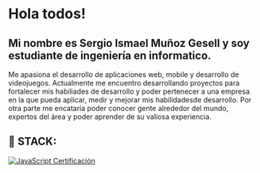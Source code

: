 # Hola todos!

## Mi nombre es Sergio Ismael Muñoz Gesell y soy estudiante de ingeniería en informatico.

Me apasiona el desarrollo de aplicaciones web, mobile y desarrollo de videojuegos. Actualmente me encuentro desarrollando proyectos para fortalecer mis habiliades de desarrollo y poder pertenecer a una empresa en la que pueda aplicar, medir y mejorar mis habilidadesde desarrollo. Por otra parte me encataría poder conocer gente alrededor del mundo, expertos del área y poder aprender de su valiosa experiencia. 

## 🔧 STACK:
<a href="https://academia.holamundo.io/certificates/a1bqxglfyr" target="_blank">
  <img src="https://img.shields.io/badge/-JavaScript-black?style=flat-square&logo=javascript" alt="JavaScript Certificación"/>
</a>

<!--
**sergiomunozgesell/sergiomunozgesell** is a ✨ _special_ ✨ repository because its `README.md` (this file) appears on your GitHub profile.

Here are some ideas to get you started:

- 🔭 I’m currently working on ...
- 🌱 I’m currently learning ...
- 👯 I’m looking to collaborate on ...
- 🤔 I’m looking for help with ...
- 💬 Ask me about ...
- 📫 How to reach me: ...
- 😄 Pronouns: ...
- ⚡ Fun fact: ...
-->
